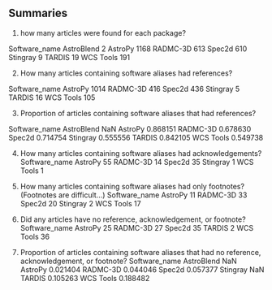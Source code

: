 ## Summaries

1. how many articles were found for each package?

Software_name
AstroBlend       2
AstroPy       1168
RADMC-3D       613
Spec2d         610
Stingray         9
TARDIS          19
WCS Tools      191

2. How many articles containing software aliases had references?

Software_name
AstroPy      1014
RADMC-3D      416
Spec2d        436
Stingray        5
TARDIS         16
WCS Tools     105

3. Proportion of articles containing software aliases that had references?

Software_name
AstroBlend         NaN
AstroPy       0.868151
RADMC-3D      0.678630
Spec2d        0.714754
Stingray      0.555556
TARDIS        0.842105
WCS Tools     0.549738

4. How many articles containing software aliases had acknowledgements?
Software_name
AstroPy      55
RADMC-3D     14
Spec2d       35
Stingray      1
WCS Tools     1

5. How many articles containing software aliases had only footnotes? (Footnotes are difficult...)
Software_name
AstroPy      11
RADMC-3D     33
Spec2d       20
Stingray      2
WCS Tools    17

6. Did any articles have no reference, acknowledgement, or footnote?
Software_name
AstroPy      25
RADMC-3D     27
Spec2d       35
TARDIS        2
WCS Tools    36

7. Proportion of articles containing software aliases that had no reference, acknowledgement, or footnote?
Software_name
AstroBlend         NaN
AstroPy       0.021404
RADMC-3D      0.044046
Spec2d        0.057377
Stingray           NaN
TARDIS        0.105263
WCS Tools     0.188482


